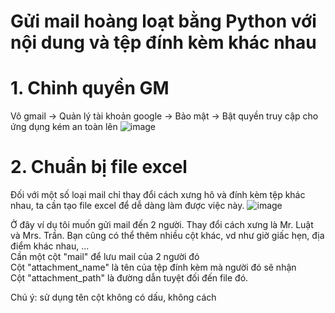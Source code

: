 # Gửi mail hoàng loạt bằng Python với nội dung và tệp đính kèm khác nhau

# 1. Chỉnh quyền GM
Vô gmail -> Quản lý tài khoản google -> Bảo mật -> Bật quyền truy cập cho ứng dụng kém an toàn lên 
![image](https://user-images.githubusercontent.com/76168991/138074844-47403b92-2adc-4f45-b985-57858eb3cfa1.png)

# 2. Chuẩn bị file excel
Đối với một số loại mail chỉ thay đổi cách xưng hô và đính kèm tệp khác nhau, ta cần tạo file excel để dễ dàng làm được việc này. 
![image](https://user-images.githubusercontent.com/76168991/138076245-a42fbcc5-a43a-4eb5-aac6-eb2bded6bac1.png)

Ở đây ví dụ tôi muốn gửi mail đến 2 người. Thay đổi cách xưng là Mr. Luật và Mrs. Trần. Bạn cũng có thể thêm nhiều cột khác, vd như giờ giấc hẹn, địa điểm khác nhau, ...<br>
Cần một cột "mail" để lưu mail của 2 người đó <br>
Cột "attachment_name" là tên của tệp đính kèm mà người đó sẽ nhận <br>
Cột "attachment_path" là đường dẫn tuyệt đối đến file đó. <br>

 Chú ý: sử dụng tên cột không có dấu, không cách 
